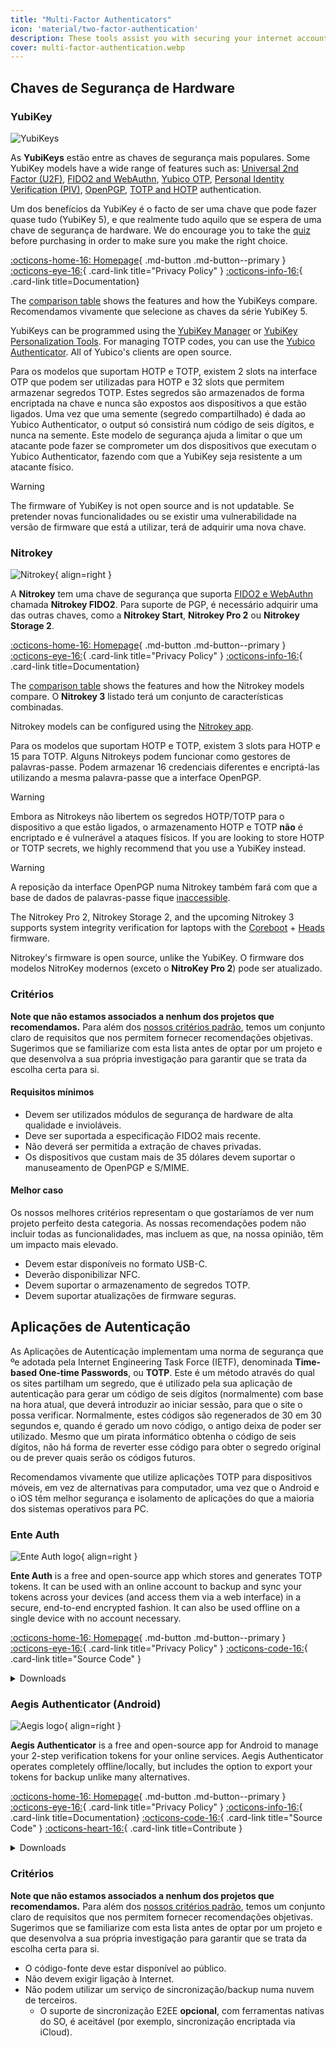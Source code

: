 ```yaml
---
title: "Multi-Factor Authenticators"
icon: 'material/two-factor-authentication'
description: These tools assist you with securing your internet accounts with Multi-Factor Authentication without sending your secrets to a third-party.
cover: multi-factor-authentication.webp
---
```


## Chaves de Segurança de Hardware

### YubiKey

<div class="admonition recommendation" markdown>

![YubiKeys](assets/img/multi-fator-authentication/yubikey.png)

As **YubiKeys** estão entre as chaves de segurança mais populares. Some YubiKey models have a wide range of features such as: [Universal 2nd Factor (U2F)](https://en.wikipedia.org/wiki/Universal_2nd_Factor), [FIDO2 and WebAuthn](basics/multi-factor-authentication.md#fido-fast-identity-online), [Yubico OTP](basics/multi-factor-authentication.md#yubico-otp), [Personal Identity Verification (PIV)](https://developers.yubico.com/PIV), [OpenPGP](https://developers.yubico.com/PGP), [TOTP and HOTP](https://developers.yubico.com/OATH) authentication.

Um dos benefícios da YubiKey é o facto de ser uma chave que pode fazer quase tudo (YubiKey 5), e que realmente tudo aquilo que se espera de uma chave de segurança de hardware. We do encourage you to take the [quiz](https://yubico.com/quiz) before purchasing in order to make sure you make the right choice.

[:octicons-home-16: Homepage](https://yubico.com){ .md-button .md-button--primary }
[:octicons-eye-16:](https://yubico.com/support/terms-conditions/privacy-notice){ .card-link title="Privacy Policy" }
[:octicons-info-16:](https://docs.yubico.com){ .card-link title=Documentation}

</details>

</div>

The [comparison table](https://yubico.com/store/compare) shows the features and how the YubiKeys compare. Recomendamos vivamente que selecione as chaves da série YubiKey 5.

YubiKeys can be programmed using the [YubiKey Manager](https://yubico.com/support/download/yubikey-manager) or [YubiKey Personalization Tools](https://yubico.com/support/download/yubikey-personalization-tools). For managing TOTP codes, you can use the [Yubico Authenticator](https://yubico.com/products/yubico-authenticator). All of Yubico's clients are open source.

Para os modelos que suportam HOTP e TOTP, existem 2 slots na interface OTP que podem ser utilizadas para HOTP e 32 slots que permitem armazenar segredos TOTP. Estes segredos são armazenados de forma encriptada na chave e nunca são expostos aos dispositivos a que estão ligados. Uma vez que uma semente (segredo compartilhado) é dada ao Yubico Authenticator, o output só consistirá num código de seis dígitos, e nunca na semente. Este modelo de segurança ajuda a limitar o que um atacante pode fazer se comprometer um dos dispositivos que executam o Yubico Authenticator, fazendo com que a YubiKey seja resistente a um atacante físico.

<div class="admonition warning" markdown>
<p class="admonition-title">Warning</p>

The firmware of YubiKey is not open source and is not updatable. Se pretender novas funcionalidades ou se existir uma vulnerabilidade na versão de firmware que está a utilizar, terá de adquirir uma nova chave.

</div>

### Nitrokey

<div class="admonition recommendation" markdown>

![Nitrokey](assets/img/multi-fator-authentication/nitrokey.jpg){ align=right }

A **Nitrokey** tem uma chave de segurança que suporta [FIDO2 e WebAuthn](basics/multi-fator-authentication.md#fido-fast-identity-online) chamada **Nitrokey FIDO2**. Para suporte de PGP, é necessário adquirir uma das outras chaves, como a **Nitrokey Start**, **Nitrokey Pro 2** ou **Nitrokey Storage 2**.

[:octicons-home-16: Homepage](https://nitrokey.com){ .md-button .md-button--primary }
[:octicons-eye-16:](https://nitrokey.com/data-privacy-policy){ .card-link title="Privacy Policy" }
[:octicons-info-16:](https://docs.nitrokey.com){ .card-link title=Documentation}

</details>

</div>

The [comparison table](https://nitrokey.com/#comparison) shows the features and how the Nitrokey models compare. O **Nitrokey 3** listado terá um conjunto de características combinadas.

Nitrokey models can be configured using the [Nitrokey app](https://nitrokey.com/download).

Para os modelos que suportam HOTP e TOTP, existem 3 slots para HOTP e 15 para TOTP. Alguns Nitrokeys podem funcionar como gestores de palavras-passe. Podem armazenar 16 credenciais diferentes e encriptá-las utilizando a mesma palavra-passe que a interface OpenPGP.

<div class="admonition warning" markdown>
<p class="admonition-title">Warning</p>

Embora as Nitrokeys não libertem os segredos HOTP/TOTP para o dispositivo a que estão ligados, o armazenamento HOTP e TOTP **não** é encriptado e é vulnerável a ataques físicos. If you are looking to store HOTP or TOTP secrets, we highly recommend that you use a YubiKey instead.

</div>

<div class="admonition warning" markdown>
<p class="admonition-title">Warning</p>

A reposição da interface OpenPGP numa Nitrokey também fará com que a base de dados de palavras-passe fique [inaccessible](https://docs.nitrokey.com/pro/linux/factory-reset).

</div>

The Nitrokey Pro 2, Nitrokey Storage 2, and the upcoming Nitrokey 3 supports system integrity verification for laptops with the [Coreboot](https://coreboot.org) + [Heads](https://osresearch.net) firmware.

Nitrokey's firmware is open source, unlike the YubiKey. O firmware dos modelos NitroKey modernos (exceto o **NitroKey Pro 2**) pode ser atualizado.

### Critérios

**Note que não estamos associados a nenhum dos projetos que recomendamos.** Para além dos [nossos critérios padrão](about/criteria.md), temos um conjunto claro de requisitos que nos permitem fornecer recomendações objetivas. Sugerimos que se familiarize com esta lista antes de optar por um projeto e que desenvolva a sua própria investigação para garantir que se trata da escolha certa para si.

#### Requisitos mínimos

- Devem ser utilizados módulos de segurança de hardware de alta qualidade e invioláveis.
- Deve ser suportada a especificação FIDO2 mais recente.
- Não deverá ser permitida a extração de chaves privadas.
- Os dispositivos que custam mais de 35 dólares devem suportar o manuseamento de OpenPGP e S/MIME.

#### Melhor caso

Os nossos melhores critérios representam o que gostaríamos de ver num projeto perfeito desta categoria. As nossas recomendações podem não incluir todas as funcionalidades, mas incluem as que, na nossa opinião, têm um impacto mais elevado.

- Devem estar disponíveis no formato USB-C.
- Deverão disponibilizar NFC.
- Devem suportar o armazenamento de segredos TOTP.
- Devem suportar atualizações de firmware seguras.

## Aplicações de Autenticação

As Aplicações de Autenticação implementam uma norma de segurança que ºe adotada pela Internet Engineering Task Force (IETF), denominada **Time-based One-time Passwords**, ou **TOTP**. Este é um método através do qual os sites partilham um segredo, que é utilizado pela sua aplicação de autenticação para gerar um código de seis dígitos (normalmente) com base na hora atual, que deverá introduzir ao iniciar sessão, para que o site o possa verificar. Normalmente, estes códigos são regenerados de 30 em 30 segundos e, quando é gerado um novo código, o antigo deixa de poder ser utilizado. Mesmo que um pirata informático obtenha o código de seis dígitos, não há forma de reverter esse código para obter o segredo original ou de prever quais serão os códigos futuros.

Recomendamos vivamente que utilize aplicações TOTP para dispositivos móveis, em vez de alternativas para computador, uma vez que o Android e o iOS têm melhor segurança e isolamento de aplicações do que a maioria dos sistemas operativos para PC.

### Ente Auth

<div class="admonition recommendation" markdown>

![Ente Auth logo](assets/img/multi-factor-authentication/ente-auth.png){ align=right }

**Ente Auth** is a free and open-source app which stores and generates TOTP tokens. It can be used with an online account to backup and sync your tokens across your devices (and access them via a web interface) in a secure, end-to-end encrypted fashion. It can also be used offline on a single device with no account necessary.

[:octicons-home-16: Homepage](https://ente.io/auth){ .md-button .md-button--primary }
[:octicons-eye-16:](https://ente.io/privacy){ .card-link title="Privacy Policy" }
[:octicons-code-16:](https://github.com/ente-io/auth){ .card-link title="Source Code" }

<details class="downloads" markdown>
<summary>Downloads</summary>

- [:simple-googleplay: Google Play](https://play.google.com/store/apps/details?id=io.ente.auth)
- [:simple-appstore: App Store](https://apps.apple.com/app/id6444121398)
- [:simple-github: GitHub](https://github.com/ente-io/ente/releases?q=auth)
- [:octicons-globe-16: Web](https://auth.ente.io)

</details>

</div>

### Aegis Authenticator (Android)

<div class="admonition recommendation" markdown>

![Aegis logo](assets/img/multi-factor-authentication/aegis.png){ align=right }

**Aegis Authenticator** is a free and open-source app for Android to manage your 2-step verification tokens for your online services. Aegis Authenticator operates completely offline/locally, but includes the option to export your tokens for backup unlike many alternatives.

[:octicons-home-16: Homepage](https://getaegis.app){ .md-button .md-button--primary }
[:octicons-eye-16:](https://getaegis.app/aegis/privacy.html){ .card-link title="Privacy Policy" }
[:octicons-info-16:](https://github.com/beemdevelopment/Aegis/wiki){ .card-link title=Documentation}
[:octicons-code-16:](https://github.com/beemdevelopment/Aegis){ .card-link title="Source Code" }
[:octicons-heart-16:](https://buymeacoffee.com/beemdevelopment){ .card-link title=Contribute }

<details class="downloads" markdown>
<summary>Downloads</summary>

- [:simple-googleplay: Google Play](https://play.google.com/store/apps/details?id=com.beemdevelopment.aegis)
- [:simple-github: GitHub](https://github.com/beemdevelopment/Aegis/releases)

</details>

</div>

<!-- markdownlint-disable-next-line -->
### Critérios

**Note que não estamos associados a nenhum dos projetos que recomendamos.** Para além dos [nossos critérios padrão](about/criteria.md), temos um conjunto claro de requisitos que nos permitem fornecer recomendações objetivas. Sugerimos que se familiarize com esta lista antes de optar por um projeto e que desenvolva a sua própria investigação para garantir que se trata da escolha certa para si.

- O código-fonte deve estar disponível ao público.
- Não devem exigir ligação à Internet.
- Não podem utilizar um serviço de sincronização/backup numa nuvem de terceiros.
    - O suporte de sincronização E2EE **opcional**, com ferramentas nativas do SO, é aceitável (por exemplo, sincronização encriptada via iCloud).
